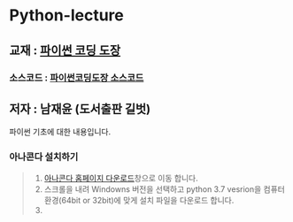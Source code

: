 # Python-lecture 

## 교재 : [파이썬 코딩 도장](https://dojang.io/course/view.php?id=7)  
### 소스코드 : [파이썬코딩도장 소스코드](https://github.com/namjaeyoon/python.dojang)  
## 저자 : 남재윤 (도서출판 길벗)

파이썬 기초에 대한 내용입니다. 

### 아나콘다 설치하기
 > 1. [아나콘다 홈페이지 다운로드](https://www.anaconda.com/distribution/)창으로 이동 합니다.
 > 2. 스크롤을 내려 Windowns 버전을 선택하고 python 3.7 vesrion을 컴퓨터 환경(64bit or 32bit)에 맞게 설치 파일을 다운로드 합니다. 
 > 3. 
